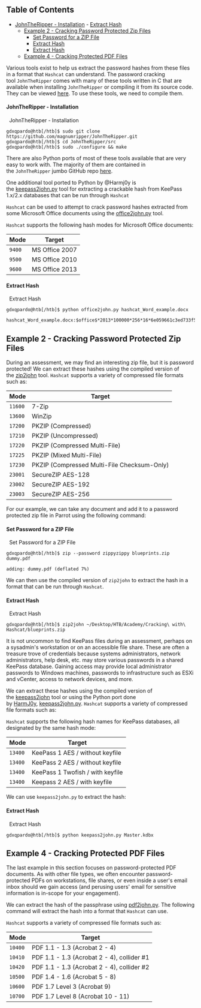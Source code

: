 ## Table of Contents

- [JohnTheRipper - Installation](#JohnTheRipper\-\Installation)
      - [Extract Hash](#Extract\Hash)
  - [Example 2 - Cracking Password Protected Zip Files](#Example\2\-\Cracking\Password\Protected\Zip\Files)
      - [Set Password for a ZIP File](#Set\Password\for\a\ZIP\File)
      - [Extract Hash](#Extract\Hash)
      - [Extract Hash](#Extract\Hash)
  - [Example 4 - Cracking Protected PDF Files](#Example\4\-\Cracking\Protected\PDF\Files)

Various tools exist to help us extract the password hashes from these files in a format that `Hashcat` can understand. The password cracking tool `JohnTheRipper` comes with many of these tools written in C that are available when installing `JohnTheRipper` or compiling it from its source code. They can be viewed [here](https://github.com/magnumripper/JohnTheRipper/tree/bleeding-jumbo/src). To use these tools, we need to compile them.
#### JohnTheRipper - Installation

  JohnTheRipper - Installation

```shell
gdxqpardo@htb[/htb]$ sudo git clone https://github.com/magnumripper/JohnTheRipper.git
gdxqpardo@htb[/htb]$ cd JohnTheRipper/src
gdxqpardo@htb[/htb]$ sudo ./configure && make
```

There are also Python ports of most of these tools available that are very easy to work with. The majority of them are contained in the `JohnTheRipper` jumbo GitHub repo [here](https://github.com/magnumripper/JohnTheRipper/tree/bleeding-jumbo/run).

One additional tool ported to Python by @Harmj0y is the [keepass2john.py](https://gist.github.com/HarmJ0y/116fa1b559372804877e604d7d367bbc#file-keepass2john-py) tool for extracting a crackable hash from KeePass 1.x/2.x databases that can be run through `Hashcat`

`Hashcat` can be used to attempt to crack password hashes extracted from some Microsoft Office documents using the [office2john.py](https://raw.githubusercontent.com/magnumripper/JohnTheRipper/bleeding-jumbo/run/office2john.py) tool.

`Hashcat` supports the following hash modes for Microsoft Office documents:

|**Mode**|**Target**|
|---|---|
|`9400`|MS Office 2007|
|`9500`|MS Office 2010|
|`9600`|MS Office 2013|

#### Extract Hash

  Extract Hash

```shell-session
gdxqpardo@htb[/htb]$ python office2john.py hashcat_Word_example.docx 

hashcat_Word_example.docx:$office$*2013*100000*256*16*6e059661c3ed733f5730eaabb41da13a*aa38e007ee01c07e4fe95495934cf68f*2f1e2e9bf1f0b320172cd667e02ad6be1718585b6594691907b58191a6
```

## Example 2 - Cracking Password Protected Zip Files

During an assessment, we may find an interesting zip file, but it is password protected! We can extract these hashes using the compiled version of the [zip2john](https://github.com/magnumripper/JohnTheRipper/blob/bleeding-jumbo/src/zip2john.c) tool. `Hashcat` supports a variety of compressed file formats such as:

|**Mode**|**Target**|
|---|---|
|`11600`|7-Zip|
|`13600`|WinZip|
|`17200`|PKZIP (Compressed)|
|`17210`|PKZIP (Uncompressed)|
|`17220`|PKZIP (Compressed Multi-File)|
|`17225`|PKZIP (Mixed Multi-File)|
|`17230`|PKZIP (Compressed Multi-File Checksum-Only)|
|`23001`|SecureZIP AES-128|
|`23002`|SecureZIP AES-192|
|`23003`|SecureZIP AES-256|

For our example, we can take any document and add it to a password protected zip file in Parrot using the following command:

#### Set Password for a ZIP File

  Set Password for a ZIP File

```shell-session
gdxqpardo@htb[/htb]$ zip --password zippyzippy blueprints.zip dummy.pdf 

adding: dummy.pdf (deflated 7%)
```

We can then use the compiled version of `zip2john` to extract the hash in a format that can be run through `Hashcat`.

#### Extract Hash

  Extract Hash

```shell-session
gdxqpardo@htb[/htb]$ zip2john ~/Desktop/HTB/Academy/Cracking\ with\ Hashcat/blueprints.zip 

```

It is not uncommon to find KeePass files during an assessment, perhaps on a sysadmin's workstation or on an accessible file share. These are often a treasure trove of credentials because systems administrators, network administrators, help desk, etc. may store various passwords in a shared KeePass database. Gaining access may provide local administrator passwords to Windows machines, passwords to infrastructure such as ESXi and vCenter, access to network devices, and more.

We can extract these hashes using the compiled version of the [keepass2john](https://github.com/magnumripper/JohnTheRipper/blob/bleeding-jumbo/src/keepass2john.c) tool or using the Python port done by [HarmJ0y](https://gist.github.com/HarmJ0y), [keepass2john.py](https://gist.githubusercontent.com/HarmJ0y/116fa1b559372804877e604d7d367bbc/raw/c0c6f45ad89310e61ec0363a69913e966fe17633/keepass2john.py). `Hashcat` supports a variety of compressed file formats such as:

`Hashcat` supports the following hash names for KeePass databases, all designated by the same hash mode:

|**Mode**|**Target**|
|---|---|
|`13400`|KeePass 1 AES / without keyfile|
|`13400`|KeePass 2 AES / without keyfile|
|`13400`|KeePass 1 Twofish / with keyfile|
|`13400`|Keepass 2 AES / with keyfile|

We can use `keepass2john.py` to extract the hash:

#### Extract Hash

  Extract Hash

```shell-session
gdxqpardo@htb[/htb]$ python keepass2john.py Master.kdbx 
```

## Example 4 - Cracking Protected PDF Files

The last example in this section focuses on password-protected PDF documents. As with other file types, we often encounter password-protected PDFs on workstations, file shares, or even inside a user's email inbox should we gain access (and perusing users' email for sensitive information is in-scope for your engagement).

We can extract the hash of the passphrase using [pdf2john.py](https://raw.githubusercontent.com/truongkma/ctf-tools/master/John/run/pdf2john.py). The following command will extract the hash into a format that `Hashcat` can use.

`Hashcat` supports a variety of compressed file formats such as:

|**Mode**|**Target**|
|---|---|
|`10400`|PDF 1.1 - 1.3 (Acrobat 2 - 4)|
|`10410`|PDF 1.1 - 1.3 (Acrobat 2 - 4), collider #1|
|`10420`|PDF 1.1 - 1.3 (Acrobat 2 - 4), collider #2|
|`10500`|PDF 1.4 - 1.6 (Acrobat 5 - 8)|
|`10600`|PDF 1.7 Level 3 (Acrobat 9)|
|`10700`|PDF 1.7 Level 8 (Acrobat 10 - 11)|